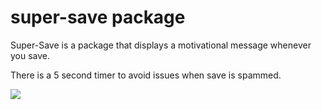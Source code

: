 # super-save package

Super-Save is a package that displays a motivational message whenever you save.

There is a 5 second timer to avoid issues when save is spammed.

![](https://media.giphy.com/media/W2hbEBOdopJWWm3SlS/giphy.gif)
